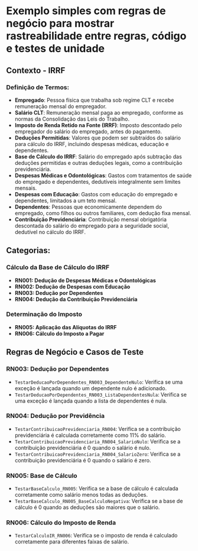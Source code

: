 # Exemplo simples com regras de negócio para mostrar rastreabilidade entre regras, código e testes de unidade

## Contexto - IRRF

### Definição de Termos:

- **Empregado**: Pessoa física que trabalha sob regime CLT e recebe remuneração mensal do empregador.
- **Salário CLT**: Remuneração mensal paga ao empregado, conforme as normas da Consolidação das Leis do Trabalho.
- **Imposto de Renda Retido na Fonte (IRRF)**: Imposto descontado pelo empregador do salário do empregado, antes do pagamento.
- **Deduções Permitidas**: Valores que podem ser subtraídos do salário para cálculo do IRRF, incluindo despesas médicas, educação e dependentes.
- **Base de Cálculo do IRRF**: Salário do empregado após subtração das deduções permitidas e outras deduções legais, como a contribuição previdenciária.
- **Despesas Médicas e Odontológicas**: Gastos com tratamentos de saúde do empregado e dependentes, dedutíveis integralmente sem limites mensais.
- **Despesas com Educação**: Gastos com educação do empregado e dependentes, limitados a um teto mensal.
- **Dependentes**: Pessoas que economicamente dependem do empregado, como filhos ou outros familiares, com dedução fixa mensal.
- **Contribuição Previdenciária**: Contribuição mensal obrigatória descontada do salário do empregado para a seguridade social, dedutível no cálculo do IRRF.

## Categorias:

### Cálculo da Base de Cálculo do IRRF

- **RN001: Dedução de Despesas Médicas e Odontológicas**
- **RN002: Dedução de Despesas com Educação**
- **RN003: Dedução por Dependentes**
- **RN004: Dedução da Contribuição Previdenciária**

### Determinação do Imposto

- **RN005: Aplicação das Alíquotas do IRRF**
- **RN006: Cálculo do Imposto a Pagar**

## Regras de Negócio e Casos de Teste

### RN003: Dedução por Dependentes

- `TestarDeducaoPorDependentes_RN003_DependenteNulo`: Verifica se uma exceção é lançada quando um dependente nulo é adicionado.
- `TestarDeducaoPorDependentes_RN003_ListaDependentesNula`: Verifica se uma exceção é lançada quando a lista de dependentes é nula.

### RN004: Dedução por Previdência

- `TestarContribuicaoPrevidenciaria_RN004`: Verifica se a contribuição previdenciária é calculada corretamente como 11% do salário.
- `TestarContribuicaoPrevidenciaria_RN004_SalarioNulo`: Verifica se a contribuição previdenciária é 0 quando o salário é nulo.
- `TestarContribuicaoPrevidenciaria_RN004_SalarioZero`: Verifica se a contribuição previdenciária é 0 quando o salário é zero.

### RN005: Base de Cálculo

- `TestarBaseCalculo_RN005`: Verifica se a base de cálculo é calculada corretamente como salário menos todas as deduções.
- `TestarBaseCalculo_RN005_BaseCalculoNegativa`: Verifica se a base de cálculo é 0 quando as deduções são maiores que o salário.

### RN006: Cálculo do Imposto de Renda

- `TestarCalculoIR_RN006`: Verifica se o imposto de renda é calculado corretamente para diferentes faixas de salário.